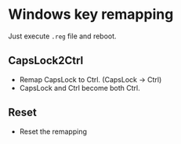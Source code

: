 # Windows key remapping

Just execute ```.reg``` file and reboot.

## CapsLock2Ctrl

* Remap CapsLock to Ctrl. (CapsLock -> Ctrl)
* CapsLock and Ctrl become both Ctrl.

## Reset

* Reset the remapping